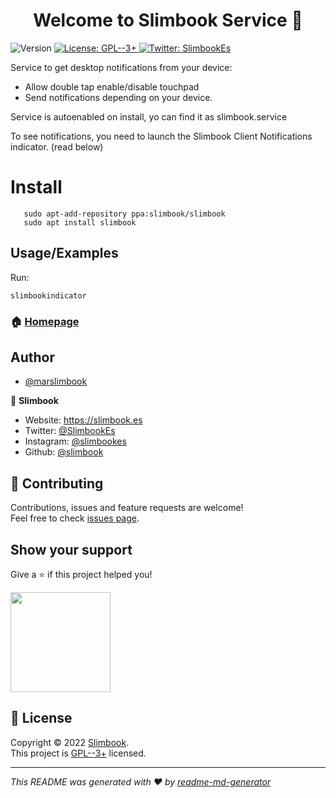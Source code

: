 <h1 align="center">Welcome to Slimbook Service 👋</h1>
<p>
  <img alt="Version" src="https://img.shields.io/badge/version-0.2-blue.svg?cacheSeconds=2592000" />
  <a href="https://www.gnu.org/licenses/gpl-3.0.html" target="_blank">
    <img alt="License: GPL--3+" src="https://img.shields.io/badge/License-GPL--3+-yellow.svg" />
  </a>
  <a href="https://twitter.com/Slimbook" target="_blank">
    <img alt="Twitter: SlimbookEs" src="https://img.shields.io/twitter/follow/Slimbook.svg?style=social" />
  </a>
</p>


Service to get desktop notifications from your device:
* Allow double tap enable/disable touchpad
* Send notifications depending on your device.

Service is autoenabled on install, yo can find it as slimbook.service

To see notifications, you need to launch the Slimbook Client Notifications indicator. (read below)

# Install
```shell
   sudo apt-add-repository ppa:slimbook/slimbook
   sudo apt install slimbook
```

## Usage/Examples
Run:

```
slimbookindicator
```

### 🏠 [Homepage](https://github.com/slimbook/slimbookrgbkeyboard)

## Author

- [@marslimbook](https://www.github.com/marslimbook)

👤 **Slimbook**

* Website: https://slimbook.es
* Twitter: [@SlimbookEs](https://twitter.com/SlimbookEs)
* Instagram: [@slimbookes](https://www.instagram.com/slimbookes/)
* Github: [@slimbook](https://github.com/slimbook)

## 🤝 Contributing

Contributions, issues and feature requests are welcome!<br />Feel free to check [issues page](https://github.com/slimbook/slimbookrgbkeyboard/issues). 

## Show your support

Give a ⭐️ if this project helped you!

<a href="https://www.patreon.com/slimbook">
  <img src="https://c5.patreon.com/external/logo/become_a_patron_button@2x.png" width="160">
</a>

## 📝 License

Copyright © 2022 [Slimbook](https://github.com/slimbook).<br />
This project is [GPL--3+](https://www.gnu.org/licenses/gpl-3.0.html) licensed.

***
_This README was generated with ❤️ by [readme-md-generator](https://github.com/kefranabg/readme-md-generator)_
